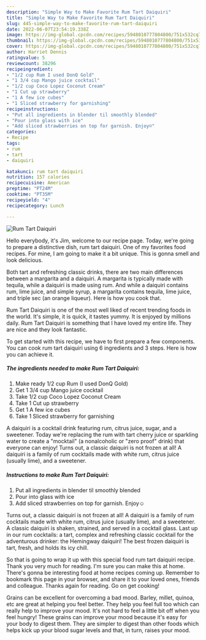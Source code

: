 ```yaml
---
description: "Simple Way to Make Favorite Rum Tart Daiquiri"
title: "Simple Way to Make Favorite Rum Tart Daiquiri"
slug: 445-simple-way-to-make-favorite-rum-tart-daiquiri
date: 2022-06-07T23:54:19.338Z
image: https://img-global.cpcdn.com/recipes/5948010777804800/751x532cq70/rum-tart-daiquiri-recipe-main-photo.jpg
thumbnail: https://img-global.cpcdn.com/recipes/5948010777804800/751x532cq70/rum-tart-daiquiri-recipe-main-photo.jpg
cover: https://img-global.cpcdn.com/recipes/5948010777804800/751x532cq70/rum-tart-daiquiri-recipe-main-photo.jpg
author: Harriet Dennis
ratingvalue: 5
reviewcount: 38296
recipeingredient:
- "1/2 cup Rum I used DonQ Gold"
- "1 3/4 cup Mango juice cocktail"
- "1/2 cup Coco Lopez Coconut Cream"
- "1 Cut up strawberry"
- "1 A few ice cubes"
- "1 Sliced strawberry for garnishing"
recipeinstructions:
- "Put all ingredients in blender til smoothly blended"
- "Pour into glass with ice"
- "Add sliced strawberries on top for garnish. Enjoy☺"
categories:
- Recipe
tags:
- rum
- tart
- daiquiri

katakunci: rum tart daiquiri 
nutrition: 157 calories
recipecuisine: American
preptime: "PT24M"
cooktime: "PT35M"
recipeyield: "4"
recipecategory: Lunch

---
```



![Rum Tart Daiquiri](https://img-global.cpcdn.com/recipes/5948010777804800/751x532cq70/rum-tart-daiquiri-recipe-main-photo.jpg)

Hello everybody, it's Jim, welcome to our recipe page. Today, we're going to prepare a distinctive dish, rum tart daiquiri. One of my favorites food recipes. For mine, I am going to make it a bit unique. This is gonna smell and look delicious.

Both tart and refreshing classic drinks, there are two main differences between a margarita and a daiquiri. A margarita is typically made with tequila, while a daiquiri is made using rum. And while a daiquiri contains rum, lime juice, and simple syrup, a margarita contains tequila, lime juice, and triple sec (an orange liqueur). Here is how you cook that.

Rum Tart Daiquiri is one of the most well liked of recent trending foods in the world. It's simple, it is quick, it tastes yummy. It is enjoyed by millions daily. Rum Tart Daiquiri is something that I have loved my entire life. They are nice and they look fantastic.


To get started with this recipe, we have to first prepare a few components. You can cook rum tart daiquiri using 6 ingredients and 3 steps. Here is how you can achieve it.

<!--inarticleads1-->

##### The ingredients needed to make Rum Tart Daiquiri:

1. Make ready 1/2 cup Rum (I used DonQ Gold)
1. Get 1 3/4 cup Mango juice cocktail
1. Take 1/2 cup Coco Lopez Coconut Cream
1. Take 1 Cut up strawberry
1. Get 1 A few ice cubes
1. Take 1 Sliced strawberry for garnishing


A daiquiri is a cocktail drink featuring rum, citrus juice, sugar, and a sweetener. Today we&#39;re replacing the rum with tart cherry juice or sparkling water to create a &#34;mocktail&#34; (a nonalcoholic or &#34;zero proof&#34; drink) that everyone can enjoy! Turns out, a classic daiquiri is not frozen at all! A daiquiri is a family of rum cocktails made with white rum, citrus juice (usually lime), and a sweetener. 

<!--inarticleads2-->

##### Instructions to make Rum Tart Daiquiri:

1. Put all ingredients in blender til smoothly blended
1. Pour into glass with ice
1. Add sliced strawberries on top for garnish. Enjoy☺


Turns out, a classic daiquiri is not frozen at all! A daiquiri is a family of rum cocktails made with white rum, citrus juice (usually lime), and a sweetener. A classic daiquiri is shaken, strained, and served in a cocktail glass. Last up in our rum cocktails: a tart, complex and refreshing classic cocktail for the adventurous drinker: the Hemingway daiquiri! The best frozen daiquiri is tart, fresh, and holds its icy chill. 

So that is going to wrap it up with this special food rum tart daiquiri recipe. Thank you very much for reading. I'm sure you can make this at home. There's gonna be interesting food at home recipes coming up. Remember to bookmark this page in your browser, and share it to your loved ones, friends and colleague. Thanks again for reading. Go on get cooking!

Grains can be excellent for overcoming a bad mood. Barley, millet, quinoa, etc are great at helping you feel better. They help you feel full too which can really help to improve your mood. It's not hard to feel a little bit off when you feel hungry! These grains can improve your mood because it's easy for your body to digest them. They are simpler to digest than other foods which helps kick up your blood sugar levels and that, in turn, raises your mood.
